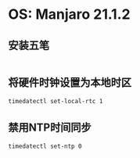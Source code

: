 # OS: Manjaro 21.1.2

## 安装五笔
```
```

## 将硬件时钟设置为本地时区
```sh
timedatectl set-local-rtc 1
```

## 禁用NTP时间同步
```sh
timedatectl set-ntp 0
```
